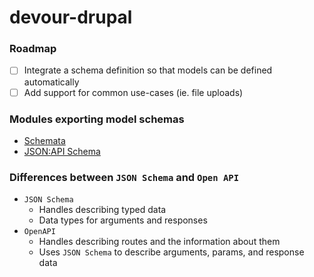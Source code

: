 # devour-drupal

### Roadmap
- [ ] Integrate a schema definition so that models can be defined automatically
- [ ] Add support for common use-cases (ie. file uploads)

### Modules exporting model schemas

- [Schemata](https://www.drupal.org/project/schemata)
- [JSON:API Schema](https://www.drupal.org/project/jsonapi_schema)

### Differences between `JSON Schema` and `Open API`

- `JSON Schema`
  - Handles describing typed data
  - Data types for arguments and responses
- `OpenAPI`
  - Handles describing routes and the information about them
  - Uses `JSON Schema` to describe arguments, params, and response data
